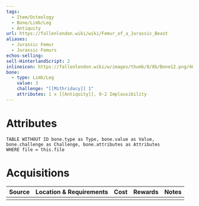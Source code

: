 ```yaml
---
tags:
  - Item/Osteology
  - Bone/Limb/Leg
  - Antiquity
url: https://fallenlondon.wiki/wiki/Femur_of_a_Jurassic_Beast
aliases:
  - Jurassic Femur
  - Jurassic Femurs
echos-selling: 
sell-HinterlandScript: 2
inlineicon: https://fallenlondon.wiki/w/images/thumb/8/8b/Bone12.png/40px-Bone12.png
bone:
  - type: Limb/Leg
    value: 3
    challenge: "[[Mithridacy]] 1"
    attributes: 1 x [[Antiquity]], 0-2 Implausibility
---
```



# Attributes 

```dataview
TABLE WITHOUT ID bone.type as Type, bone.value as Value, bone.challenge as Challenge, bone.attributes as Attributes 
WHERE file = this.file 
```


# Acquisitions

| Source | Location & Requirements | Cost | Rewards | Notes |
| ------ | ----------------------- | ---- | ------- | ----- |
|        |                         |      |         |       |





